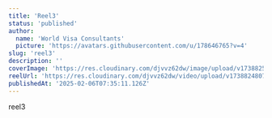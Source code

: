 ```yaml
---
title: 'Reel3'
status: 'published'
author:
  name: 'World Visa Consultants'
  picture: 'https://avatars.githubusercontent.com/u/178646765?v=4'
slug: 'reel3'
description: ''
coverImage: 'https://res.cloudinary.com/djvvz62dw/image/upload/v1738825234/greywall/reels/ReelCoverImage/reel6_bd4um0.webp'
reelUrl: 'https://res.cloudinary.com/djvvz62dw/video/upload/v1738824807/greywall/reels/Video-602_yjdtfv.mp4'
publishedAt: '2025-02-06T07:35:11.126Z'
---
```


reel3